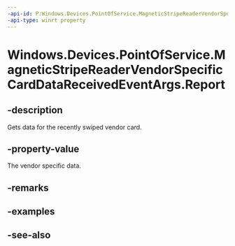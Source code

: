 ```yaml
---
-api-id: P:Windows.Devices.PointOfService.MagneticStripeReaderVendorSpecificCardDataReceivedEventArgs.Report
-api-type: winrt property
---
```


<!-- Property syntax
public Windows.Devices.PointOfService.MagneticStripeReaderReport Report { get; }
-->

# Windows.Devices.PointOfService.MagneticStripeReaderVendorSpecificCardDataReceivedEventArgs.Report

## -description
Gets data for the recently swiped vendor card.

## -property-value
The vendor specific data.

## -remarks

## -examples

## -see-also
